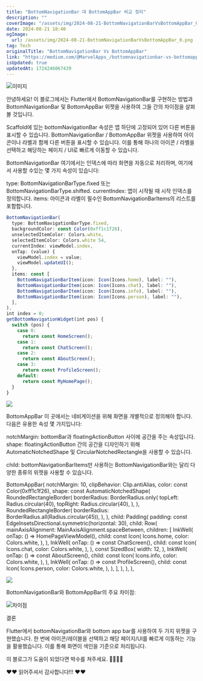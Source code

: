 ```yaml
---
title: "BottomNavigationBar 대 BottomAppBar 비교 정리"
description: ""
coverImage: "/assets/img/2024-08-21-BottomNavigationBarVsBottomAppBar_0.png"
date: 2024-08-21 18:40
ogImage: 
  url: /assets/img/2024-08-21-BottomNavigationBarVsBottomAppBar_0.png
tag: Tech
originalTitle: "BottomNavigationBar Vs BottomAppBar"
link: "https://medium.com/@MarvelApps_/bottomnavigationbar-vs-bottomappbar-6daf76183cc9"
isUpdated: true
updatedAt: 1724246067439
---
```



![이미지](/assets/img/2024-08-21-BottomNavigationBarVsBottomAppBar_0.png)

안녕하세요! 이 블로그에서는 Flutter에서 BottomNavigationBar를 구현하는 방법과 BottomNavigationBar 및 BottomAppBar 위젯을 사용하여 그들 간의 차이점을 살펴볼 것입니다.

Scaffold에 있는 bottomNavigationBar 속성은 앱 하단에 고정되어 있어 다른 버튼을 표시할 수 있습니다. BottomNavigationBar / BottomAppBar 위젯을 사용하여 아이콘이나 라벨과 함께 다른 버튼을 표시할 수 있습니다. 이를 통해 하나의 아이콘 / 라벨을 선택하고 해당하는 페이지 / UI로 빠르게 이동할 수 있습니다.

BottomNavigationBar
여기에서는 인덱스에 따라 화면을 자동으로 처리하며, 여기에서 사용할 수있는 몇 가지 속성이 있습니다:

<div class="content-ad"></div>


type: BottomNavigationBarType.fixed 또는 BottomNavigationBarType.shifted.
currentIndex: 앱이 시작될 때 시작 인덱스를 정의합니다.
items: 아이콘과 라벨이 필수인 BottomNavigationBarItems의 리스트를 포함합니다.

```js
BottomNavigationBar(
  type: BottomNavigationBarType.fixed,
  backgroundColor: const Color(0xff1c1f26),
  unselectedItemColor: Colors.white,
  selectedItemColor: Colors.white 54,
  currentIndex: viewModel.index,
  onTap: (value) {
    viewModel.index = value;
    viewModel.updateUI();
  },
  items: const [
    BottomNavigationBarItem(icon: Icon(Icons.home), label: ""),
    BottomNavigationBarItem(icon: Icon(Icons.chat), label: ""),
    BottomNavigationBarItem(icon: Icon(Icons.info), label: ""),
    BottomNavigationBarItem(icon: Icon(Icons.person), label: ""),
  ],
),
int index = 0;
getBottomNavigationWidget(int pos) {
  switch (pos) {
    case 0:
      return const HomeScreen();
    case 1:
      return const ChatScreen();
    case 2:
      return const AboutScreen();
    case 3:
      return const ProfileScreen();
    default:
      return const MyHomePage();
  }
}
```

<img src="https://miro.medium.com/v2/resize:fit:600/0*wgAyTOsn3TxAnogl.gif" />

BottomAppBar
이 곳에서는 네비게이션을 위해 화면을 개별적으로 정의해야 합니다. 다음은 유용한 속성 몇 가지입니다:


<div class="content-ad"></div>

notchMargin: bottomBar과 floatingActionButton 사이에 공간을 주는 속성입니다.
shape: floatingActionButton 간의 공간을 디자인하기 위해 AutomaticNotchedShape 및 CircularNotchedRectangle을 사용할 수 있습니다.

child: bottomNavigationBarItems만 사용하는 BottomNavigationBar와는 달리 다양한 종류의 위젯을 사용할 수 있습니다.


BottomAppBar(
notchMargin: 10,
clipBehavior: Clip.antiAlias,
color: const Color(0xff1c1f26),
shape: const AutomaticNotchedShape(
RoundedRectangleBorder(
borderRadius: BorderRadius.only(
topLeft: Radius.circular(40),
topRight: Radius.circular(40),
),
),
RoundedRectangleBorder(
borderRadius: BorderRadius.all(Radius.circular(45)),
),
),
child: Padding(
padding: const EdgeInsetsDirectional.symmetric(horizontal: 30),
child: Row(
mainAxisAlignment: MainAxisAlignment.spaceBetween,
children: [
InkWell(
onTap: () => HomePageViewModel(),
child: const Icon(
Icons.home,
color: Colors.white,
),
),
InkWell(
onTap: () => const ChatScreen(),
child: const Icon(
Icons.chat,
color: Colors.white,
),
),
const SizedBox(
width: 12,
),
InkWell(
onTap: () => const AboutScreen(),
child: const Icon(
Icons.info,
color: Colors.white,
),
),
InkWell(
onTap: () => const ProfileScreen(),
child: const Icon(
Icons.person,
color: Colors.white,
),
),
],
),
),
),


<img src="https://miro.medium.com/v2/resize:fit:600/0*UsIsjg-h7ekxgOOK.gif" />

<div class="content-ad"></div>

BottomNavigationBar와 BottomAppBar의 주요 차이점:

![차이점](/assets/img/2024-08-21-BottomNavigationBarVsBottomAppBar_1.png)

결론

Flutter에서 bottomNavigationBar와 bottom app bar를 사용하여 두 가지 위젯을 구현했습니다. 한 번에 아이콘/레이블을 선택하고 해당 페이지/UI를 빠르게 이동하는 기능을 활용했습니다. 이를 통해 화면이 색인을 기준으로 처리됩니다.

<div class="content-ad"></div>

이 블로그가 도움이 되었다면 박수를 쳐주세요. 👏👏👏👏

❤❤ 읽어주셔서 감사합니다!!! ❤❤